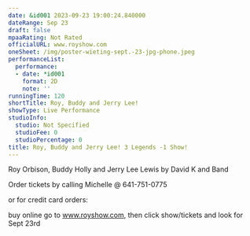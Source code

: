 ```yaml
---
date: &id001 2023-09-23 19:00:24.840000
dateRange: Sep 23
draft: false
mpaaRating: Not Rated
officialURL: www.royshow.com
oneSheet: /img/poster-wieting-sept.-23-jpg-phone.jpeg
performanceList:
  performance:
  - date: *id001
    format: 2D
    note: ''
runningTime: 120
shortTitle: Roy, Buddy and Jerry Lee!
showType: Live Performance
studioInfo:
  studio: Not Specified
  studioFee: 0
  studioPercentage: 0
title: Roy, Buddy and Jerry Lee! 3 Legends -1 Show!
---
```


R﻿oy Orbison, Buddy Holly and Jerry Lee Lewis by David K and Band



O﻿rder tickets by calling Michelle @ 641-751-0775 

or for credit card orders: 

buy online go to www.royshow.com, then click show/tickets and look for Sept 23rd